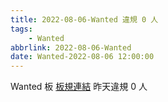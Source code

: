 ```yaml
---
title: 2022-08-06-Wanted 違規 0 人
tags:
    - Wanted
abbrlink: 2022-08-06-Wanted
date: Wanted-2022-08-06 12:00:00
---
```

Wanted 板 [板規連結](https://www.ptt.cc/bbs/Wanted/M.1608829773.A.D3B.html)
昨天違規 0 人
